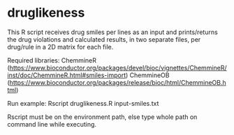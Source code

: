 # druglikeness
This R script receives drug smiles per lines as an input and prints/returns the drug violations and calculated results, in two separate files, per drug/rule in a 2D matrix for each file.

Required libraries:
ChemmineR (https://www.bioconductor.org/packages/devel/bioc/vignettes/ChemmineR/inst/doc/ChemmineR.html#smiles-import)
ChemmineOB (https://www.bioconductor.org/packages/release/bioc/html/ChemmineOB.html)

Run example: Rscript druglikeness.R input-smiles.txt

Rscript must be on the environment path, else type whole path on command line while executing.

